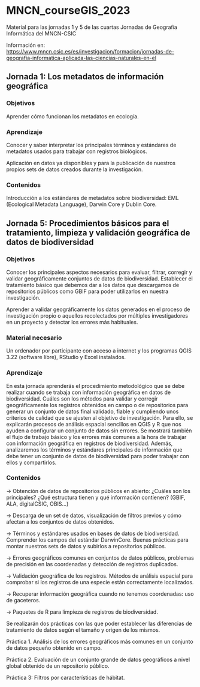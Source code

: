 # MNCN_courseGIS_2023
Material para las jornadas 1 y 5 de las cuartas Jornadas de Geografía Informática del MNCN-CSIC

Información en:
https://www.mncn.csic.es/es/investigacion/formacion/jornadas-de-geografia-informatica-aplicada-las-ciencias-naturales-en-el

## Jornada 1: Los metadatos de información geográfica

### Objetivos

Aprender cómo funcionan los metadatos en ecología.

### Aprendizaje

Conocer y saber interpretar los principales términos y estándares de metadatos usados para trabajar con registros biológicos.

Aplicación en datos ya disponibles y para la publicación de nuestros propios sets de datos creados durante la investigación.

### Contenidos

Introducción a los estándares de metadatos sobre biodiversidad: EML (Ecological Metadata Language), Darwin Core y Dublin Core.


## Jornada 5: Procedimientos básicos para el tratamiento, limpieza y validación geográfica de datos de biodiversidad

### Objetivos

Conocer los principales aspectos necesarios para evaluar, filtrar, corregir y validar geográficamente conjuntos de datos de biodiversidad.
Establecer el tratamiento básico que debemos dar a los datos que descargamos de repositorios públicos como GBIF para poder utilizarlos en nuestra investigación.

Aprender a validar geográficamente los datos generados en el proceso de investigación propio o aquellos recolectados por múltiples investigadores en un proyecto y detectar los errores más habituales.

### Material necesario

Un ordenador por participante con acceso a internet y los programas QGIS 3.22 (software libre), RStudio y Excel instalados.

### Aprendizaje

En esta jornada aprenderás el procedimiento metodológico que se debe realizar cuando se trabaja con información geográfica en datos de biodiversidad.
Cuáles son los métodos para validar y corregir geográficamente los registros obtenidos en campo o de repositorios para generar un conjunto de datos final validado, fiable y cumpliendo unos criterios de calidad que se ajusten al objetivo de investigación.
Para ello, se explicarán procesos de análisis espacial sencillos en QGIS y R que nos ayuden a configurar un conjunto de datos sin errores.
Se mostrará también el flujo de trabajo básico y los errores más comunes a la hora de trabajar con información geográfica en registros de biodiversidad.
Además, analizaremos los términos y estándares principales de información que debe tener un conjunto de datos de biodiversidad para poder trabajar con ellos y compartirlos.

### Contenidos

-> Obtención de datos de repositorios públicos en abierto: ¿Cuáles son los principales? ¿Qué estructura tienen y qué información contienen? (GBIF, ALA, digitalCSIC, OBIS…)

-> Descarga de un set de datos, visualización de filtros previos y cómo afectan a los conjuntos de datos obtenidos.

-> Términos y estándares usados en bases de datos de biodiversidad. Comprender los campos del estándar DarwinCore. Buenas prácticas para montar nuestros sets de datos y subirlos a repositorios públicos.

-> Errores geográficos comunes en conjuntos de datos públicos, problemas de precisión en las coordenadas y detección de registros duplicados.

-> Validación geográfica de los registros. Métodos de análisis espacial para comprobar si los registros de una especie están correctamente localizados.

-> Recuperar información geográfica cuando no tenemos coordenadas: uso de gaceteros.

-> Paquetes de R para limpieza de registros de biodiversidad.

Se realizarán dos prácticas con las que poder establecer las diferencias de tratamiento de datos según el tamaño y origen de los mismos.

Práctica 1. Análisis de los errores geográficos más comunes en un conjunto de datos pequeño obtenido en campo.

Práctica 2. Evaluación de un conjunto grande de datos geográficos a nivel global obtenido de un repositorio público.

Práctica 3: Filtros por características de hábitat.
